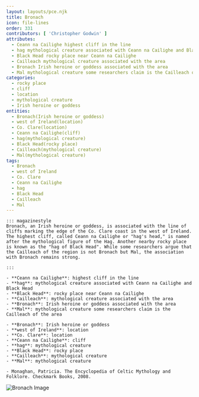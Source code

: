 ```yaml
---
layout: layouts/pce.njk
title: Bronach
icon: file-lines
order: 331
contributors: [ 'Christopher Godwin' ]
attributes:
  - Ceann na Cailighe highest cliff in the line
  - hag mythological creature associated with Ceann na Cailighe and Black Head
  - Black Head rocky place near Ceann na Cailighe
  - Cailleach mythological creature associated with the area
  - Bronach Irish heroine or goddess associated with the area
  - Mal mythological creature some researchers claim is the Cailleach of the area
categories:
  - rocky place
  - cliff
  - location
  - mythological creature
  - Irish heroine or goddess
entities:
  - Bronach(Irish heroine or goddess)
  - west of Ireland(location)
  - Co. Clare(location)
  - Ceann na Cailighe(cliff)
  - hag(mythological creature)
  - Black Head(rocky place)
  - Cailleach(mythological creature)
  - Mal(mythological creature)
tags:
  - Bronach
  - west of Ireland
  - Co. Clare
  - Ceann na Cailighe
  - hag
  - Black Head
  - Cailleach
  - Mal
---
```

``` tab [group1:Info]
::: magazinestyle
Bronach, an Irish heroine or goddess, is associated with the line of cliffs marking the edge of the Co. Clare coast in the west of Ireland. The highest cliff, called Ceann na Cailighe or "hag's head," is named after the mythological figure of the Hag. Another nearby rocky place is known as the "hag of Black Head". While some researchers argue that the Cailleach of the region is not Bronach but Mal, the association with Bronach remains strong.

:::
```
``` tab [group1:Attributes]
- **Ceann na Cailighe**: highest cliff in the line
- **hag**: mythological creature associated with Ceann na Cailighe and Black Head
- **Black Head**: rocky place near Ceann na Cailighe
- **Cailleach**: mythological creature associated with the area
- **Bronach**: Irish heroine or goddess associated with the area
- **Mal**: mythological creature some researchers claim is the Cailleach of the area
```
``` tab [group1:Entities]
- **Bronach**: Irish heroine or goddess
- **west of Ireland**: location
- **Co. Clare**: location
- **Ceann na Cailighe**: cliff
- **hag**: mythological creature
- **Black Head**: rocky place
- **Cailleach**: mythological creature
- **Mal**: mythological creature
```
``` tab [group1:Sources]
- Monaghan, Patricia. The Encyclopedia of Celtic Mythology and Folklore. Checkmark Books, 2008.
```
![Bronach Image](https://upload.wikimedia.org/wikipedia/commons/thumb/e/e7/Wonder_tales_from_Scottish_myth_and_legend_%281917%29_%2814566397697%29.jpg/1200px-Wonder_tales_from_Scottish_myth_and_legend_%281917%29_%2814566397697%29.jpg)
